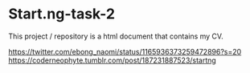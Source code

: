 # Start.ng-task-2
This project / repository is a html document that contains my CV.


https://twitter.com/ebong_naomi/status/1165936373259472896?s=20
https://coderneophyte.tumblr.com/post/187231887523/startng

